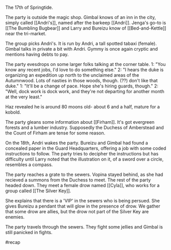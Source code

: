 The 17th of Springtide.

The party is outside the magic shop.
Gimbal knows of an inn in the city, simply called [[Andri's]], named after the barkeep [[Andri]]. Jenga's go-to is [[The Bumbling Bugbear]] and Larry and Bureizu know of [[Bed-and-Kettle]] near the tri-market.

The group picks Andri's. It is run by Andri, a tall spotted tabaxi (female).
Gimbal talks in private a bit with Andri.
Gymmy is once again cryptic and mentions having debts to pay. 

The party evesdrops on some larger folks talking at the corner table.
1: "You know any recent jobs, I'd love to do something else."
2: "I hears the duke is organizing an expedition up north to the unclaimed areas of the Autumnwood. Lots of nasties in those woods, though. (??) don't like that duke."
1: "It'll be a change of pace. Hope she's hiring guards, though."
2: "Well, dock work is dock work, and they're not departing for another month at the very least."

Haz revealed he is around 80 moons old- about 6 and a half, mature for a kobold.

The party gleans some information about [[Firham]]. It's got evergreen forests and a lumber industry. Supposedly the Duchess of Amberstead and the Count of Firham are tense for some reason.

On the 18th, Andri wakes the party. Bureizu and Gimbal had found a concealed paper in the Guard Headquarters, offering a job with some coded instructions to follow. The party tries to decipher the instructions but has difficulty until Larry noted that the illustration on it, of a sword over a circle, resembles a compass. 

The party reaches a grate to the sewers. Vopina stayed behind, as she had recieved a summons from the Duchess to meet. The rest of the party headed down. They meet a female drow named [[Cyla]], who works for a group called [[The Silver Key]].

She explains that there is a 'VIP' in the sewers who is being persued. She gives Bureizu a pendant that will glow in the presence of drow. We gather that some drow are allies, but the drow not part of the Silver Key are enemies.

The party travels through the sewers. They fight some jellies and Gimbal is still panicked in fights. 

#recap